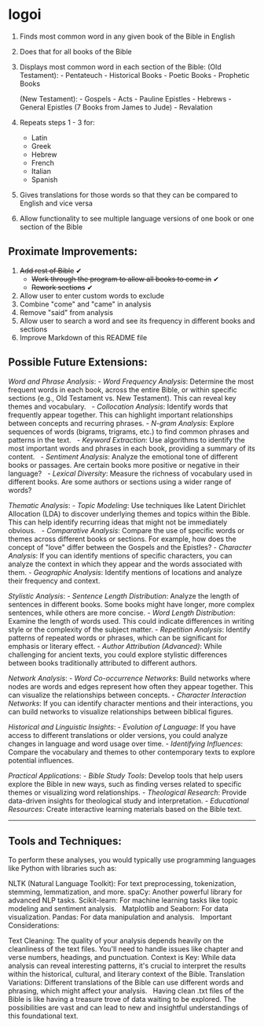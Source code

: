 # logoi
1. Finds most common word in any given book of the Bible in English
2. Does that for all books of the Bible
3. Displays most common word in each section of the Bible:
    (Old Testament):
        - Pentateuch
        - Historical Books
        - Poetic Books
        - Prophetic Books
    
    (New Testament):
        - Gospels
        - Acts
        - Pauline Epistles
        - Hebrews
        - General Epistles (7 Books from James to Jude)
        - Revalation

4. Repeats steps 1 - 3 for:
    - Latin
    - Greek
    - Hebrew
    - French
    - Italian
    - Spanish

5. Gives translations for those words so that they can be compared to English and vice versa
6. Allow functionality to see multiple language versions of one book or one section of the Bible


## Proximate Improvements:
1. ~~Add rest of Bible~~ ✔
    - ~~Work through the program to allow all books to come in~~ ✔
    - ~~Rework sections~~ ✔
2. Allow user to enter custom words to exclude
3. Combine "come" and "came" in analysis
4. Remove "said" from analysis
5. Allow user to search a word and see its frequency in different books and sections
6. Improve Markdown of this README file

## Possible Future Extensions:
*Word and Phrase Analysis*:
    - _Word Frequency Analysis_: Determine the most frequent words in each book, across the entire Bible, or within specific sections (e.g., Old Testament vs. New Testament). This can reveal key themes and vocabulary.   
    - _Collocation Analysis_: Identify words that frequently appear together. This can highlight important relationships between concepts and recurring phrases.
    - _N-gram Analysis_: Explore sequences of words (bigrams, trigrams, etc.) to find common phrases and patterns in the text.   
    - _Keyword Extraction_: Use algorithms to identify the most important words and phrases in each book, providing a summary of its content.   
    - _Sentiment Analysis_: Analyze the emotional tone of different books or passages. Are certain books more positive or negative in their language?   
    - _Lexical Diversity_: Measure the richness of vocabulary used in different books. Are some authors or sections using a wider range of words?

*Thematic Analysis*:
    - _Topic Modeling_: Use techniques like Latent Dirichlet Allocation (LDA) to discover underlying themes and topics within the Bible. This can help identify recurring ideas that might not be immediately obvious.   
    - _Comparative Analysis_: Compare the use of specific words or themes across different books or sections. For example, how does the concept of "love" differ between the Gospels and the Epistles?
    - _Character Analysis_: If you can identify mentions of specific characters, you can analyze the context in which they appear and the words associated with them.
    - _Geographic Analysis_: Identify mentions of locations and analyze their frequency and context.

*Stylistic Analysis*:
    - _Sentence Length Distribution_: Analyze the length of sentences in different books. Some books might have longer, more complex sentences, while others are more concise.
    - _Word Length Distribution_: Examine the length of words used. This could indicate differences in writing style or the complexity of the subject matter.
    - _Repetition Analysis_: Identify patterns of repeated words or phrases, which can be significant for emphasis or literary effect.
    - _Author Attribution (Advanced)_: While challenging for ancient texts, you could explore stylistic differences between books traditionally attributed to different authors.

*Network Analysis*:
    - _Word Co-occurrence Networks_: Build networks where nodes are words and edges represent how often they appear together. This can visualize the relationships between concepts.
    - _Character Interaction Networks_: If you can identify character mentions and their interactions, you can build networks to visualize relationships between biblical figures.

*Historical and Linguistic Insights*:
    - _Evolution of Language_: If you have access to different translations or older versions, you could analyze changes in language and word usage over time.
    - _Identifying Influences_: Compare the vocabulary and themes to other contemporary texts to explore potential influences.

*Practical Applications*:
    - _Bible Study Tools_: Develop tools that help users explore the Bible in new ways, such as finding verses related to specific themes or visualizing word relationships.
    - _Theological Research_: Provide data-driven insights for theological study and interpretation.
    - _Educational Resources_: Create interactive learning materials based on the Bible text.

---------------------
Tools and Techniques:
---------------------

To perform these analyses, you would typically use programming languages like Python with libraries such as:

NLTK (Natural Language Toolkit): For text preprocessing, tokenization, stemming, lemmatization, and more.
spaCy: Another powerful library for advanced NLP tasks.
Scikit-learn: For machine learning tasks like topic modeling and sentiment analysis.   
Matplotlib and Seaborn: For data visualization.
Pandas: For data manipulation and analysis.   
Important Considerations:

Text Cleaning: The quality of your analysis depends heavily on the cleanliness of the text files. You'll need to handle issues like chapter and verse numbers, headings, and punctuation.
Context is Key: While data analysis can reveal interesting patterns, it's crucial to interpret the results within the historical, cultural, and literary context of the Bible.
Translation Variations: Different translations of the Bible can use different words and phrasing, which might affect your analysis.   
Having clean .txt files of the Bible is like having a treasure trove of data waiting to be explored. The possibilities are vast and can lead to new and insightful understandings of this foundational text.

